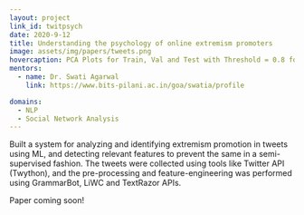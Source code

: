 ```yaml
---
layout: project
link_id: twitpsych
date: 2020-9-12
title: Understanding the psychology of online extremism promoters
image: assets/img/papers/tweets.png
hovercaption: PCA Plots for Train, Val and Test with Threshold = 0.8 for separating Positive and Negative extremist tweets.
mentors:
  - name: Dr. Swati Agarwal
    link: https://www.bits-pilani.ac.in/goa/swatia/profile

domains:
  - NLP
  - Social Network Analysis
---
```

Built a system for analyzing and identifying extremism promotion in tweets using ML, and detecting relevant features to prevent the same in a semi-supervised fashion. The tweets were collected using tools like Twitter API (Twython), and the pre-processing and feature-engineering was performed using GrammarBot, LiWC and TextRazor APIs.

Paper coming soon!
